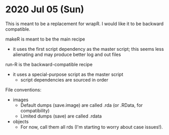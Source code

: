 
2020 Jul 05 (Sun)
=================

This is meant to be a replacement for wrapR. I would like it to be backward compatible.

makeR is meant to be the main recipe
* it uses the first script dependency as the master script; this seems less alienating and may produce better log and out files

run-R is the backward-compatible recipe
* it uses a special-purpose script as the master script
	* script dependencies are sourced in order

File conventions:
* images
	* Default dumps (save.image) are called .rda (or .RData, for compatibility)
	* Limited dumps (save) are called .rdata
* objects
	* For now, call them all rds (I'm starting to worry about case issues!).
